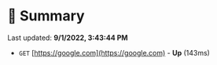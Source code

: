 # 📖 Summary
Last updated: **9/1/2022, 3:43:44 PM**

- `GET` [https://google.com](https://google.com) - **Up** (143ms)
